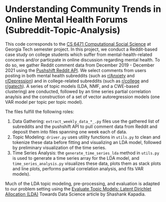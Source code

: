 # Understanding Community Trends in Online Mental Health Forums (Subreddit-Topic-Analysis)

This code corresponds to the [CS 6471 Computational Social Science](https://www.cc.gatech.edu/classes/AY2022/cs6471_spring/) at Georgia Tech semester project. In this project, we conduct a Reddit-based case study on
college students which suffer from mental-health-related concerns and/or particpate in online discussion regarding mental health. To do so, we gather Reddit comment data
from December 2019 - December 2021 using the [Pushshift Reddit API](https://github.com/pushshift/api). We select comments from users posting in both mental health subreddits
(such as [r/Anxiety](https://www.reddit.com/r/Anxiety) and [r/Depression](https://www.reddit.com/r/Depression)) and in college-related subreddits (such as 
[r/college](https://www.reddit.com/r/college) and [r/gatech](https://www.reddit.com/r/gatech)). A series of topic models (LDA, NMF, and a CWE-based clustering)
are conducted, followed by an time series partial correlation anaylsis and the construction of a set of vector autoregression models (one VAR model
per topic per topic model).

The files fulfill the following roles:  
1. Data Gathering: `extract_weekly_data_*_.py` files use the gathered list of subreddits and the pushshift API to pull comment data from Reddit and deposit them into files spanning one week each of data.
2. Topic Modeling: `driver.py` uses utility functions in `utils.py` to clean and tokenize these data before fitting and visualizing an LDA model, followed by preliminary visualization of the time series.
3. Time Series Analysis: the `generate_time_series_lda` method in `utils.py` is used to generate a time series array for the LDA model, and `time_series_analysis.py` visualizes these data, plots them as stack plots and line plots, performs partial correlation analysis, and fits VAR models).

Much of the LDA topic modeling, pre-processing, and evaluation is adapted to our problem setting using the [Evaluate Topic Models: Latent Dirichlet Allocation (LDA)](https://towardsdatascience.com/evaluate-topic-model-in-python-latent-dirichlet-allocation-lda-7d57484bb5d0) Towards Data Science article by Shashank Kapadia.
